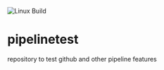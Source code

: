 
![Linux Build](https://github.com/CausticKirbyZ/pipelinetest/actions/workflows/LinuxBuild.yml/badge.svg)




# pipelinetest
repository to test github and other pipeline features
